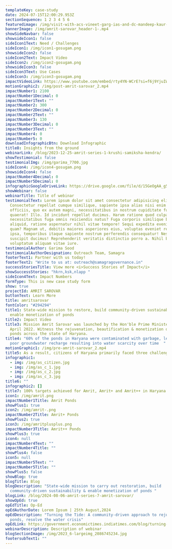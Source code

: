 ```yaml
---
templateKey: case-study
date: 2024-07-15T12:00:29.953Z
sectionSequence: 1 2 3 4 5 6
featuredimage: /img/visit-with-acs-vineet-garg-ias-and-dc-mandeep-kaur-ias1.jpg
bannerImage: /img/amrit-sarovar_header-1-.mp4
showSideNavbar: false
showsideIcon1: false
sideIcon1Text: Need / Challenges
sideIcon1: /img/icon1-gosugam.png
showsideIcon2: false
sideIcon2Text: Impact Video
sideIcon2: /img/icon2-gosugam.png
showsideIcon3: false
sideIcon3Text: Use Cases
sideIcon3: /img/icon3-gosugam.png
impactVideoLink: https://www.youtube.com/embed/rty4YN-WCrE?si=f6j9YjuIWuR6V1o-
motionGraphic2: /img/post-amrit-sarovar_2.mp4
impactNumber1: 2100
impactNumber1Decimal: 0
impactNumber1Text: ""
impactNumber2: 300
impactNumber2Decimal: 0
impactNumber2Text: ""
impactNumber3: 130
impactNumber3Decimal: 0
impactNumber3Text: ""
impactNumber4: 0
impactNumber5: 0
downloadInfographicBtn: Download Infographic
title8: Insights from the ground
webinarLink: /blog/2023-12-25-amrit-series-1-krushi-samiksha-kendra/
showTestimonial: false
testimonialImg: /img/garima_7700.jpg
sideIcon4: /img/icon4-gosugam.png
showsideIcon4: false
impactNumber4Decimal: 0
impactNumber5Decimal: 0
infographicGoogleDriveLink: https://drive.google.com/file/d/15GeOgAA_g5w7pYmldOD4-yzqnVRCdKoz/view?usp=sharing
showWebinar: false
webinarTitle: Title of webinar
testimonialText: Lorem ipsum dolor sit amet consectetur adipisicing elit.
  Consectetur repellat cumque similique, sapiente ipsa alias nisi enim nesciunt
  officiis, quo ex autem magni, necessitatibus in nostrum cupiditate fugit
  quaerat! Illo. Id incidunt repellat ducimus. Harum ratione quod culpa illo
  necessitatibus fuga omnis reiciendis natus? Fuga corporis similique beatae sed
  aliquid, ratione aspernatur nihil vitae tempore! Sequi expedita eveniet iusto
  quam? Magnam ut, debitis maiores asperiores eius, voluptas eveniet repellendus
  ipsa, temporibus itaque sapiente nostrum perferendis consequatur! Nesciunt,
  suscipit ducimus! Reprehenderit veritatis distinctio porro a. Nihil blanditiis
  voluptatum aliquam vitae iure.
testimonialAuthor: Garima Sood
testimonialAuthorDesignation: Outreach Team, Samagra
footerText1: Partner with us today!
footerText2: "Write to us at: outreach@samagragovernance.in"
successStoriesTitle: View more <i>Success Stories of Impact</i>
showSuccessStories: "hkrn,ksk,nlapp "
sideIcon4Text: Impact Numbers
formType: This is new case study form
show: true
projectId: AMRIT SAROVAR
buttonText: Learn More
title: amritsarovar
fontColor: "#294294"
title1: State-wide mission to restore, build community-driven sustainability &
  enable monetization of ponds
title2: Impact Video
title3: Mission Amrit Sarovar was launched by the Hon'ble Prime Minister in
  April 2022. Witness the rejuvenation, beautification & monetization of these
  ponds across the state of Haryana.
title4: "60% of the ponds in Haryana were contaminated with garbage, leading to
  poor groundwater recharge resulting into water scarcity over time  "
motionGraphic1: /img/pre-amrit-sarovar_2.mp4
title5: As a result, citizens of Haryana primarily faced three challenges
infographic1:
  - img: /img/as_citizen.jpg
  - img: /img/as_c_1.jpg
  - img: /img/as_c_2.jpg
  - img: /img/as_c_3.jpg
title6: ""
infographic2: []
title7: 100% targets achieved for Amrit, Amrit+ and Amrit++ in Haryana
icon1: /img/amrit.png
impactNumber1Title: Amrit Ponds
showPlus1: true
icon2: /img/amrit-.png
impactNumber2Title: Amrit+ Ponds
showPlus2: true
icon3: /img/amritplusplus.png
impactNumber3Title: Amrit++ Ponds
showPlus3: true
icon4: null
impactNumber4Text: ""
impactNumber4Title: ""
showPlus4: false
icon5: null
impactNumber5Text: ""
impactNumber5Title: ""
showPlus5: false
showBlog: true
blogTitle: Blog
blogDescription: "State-wide mission to carry out restoration, build
  community-driven sustainability & enable monetization of ponds "
blogLink: /blog/2024-08-06-amrit-series-7-amrit-sarovar/
showOpEd: true
opEdTitle: Op-Ed
opEdAuthorDate: Lorem Ipsum | 25th August,2024
opEdDescription: "Turning the Tide: A community-driven approach to rejuvenate
  ponds, resolve the water crisis"
opEdLink: https://government.economictimes.indiatimes.com/blog/turning-the-tide-a-community-driven-solution-to-water-crisis-in-haryana/111271481?utm_source=top_story&utm_medium=homepage
webinarDescription: Description of webinar
blogSectionImage: /img/2023_6-largeimg_2086745234.jpg
footersubText1: ""
---
```

